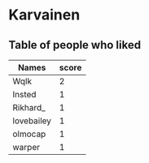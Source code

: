 # Karvainen
## Table of people who liked
Names | score
--- | ---
Wqlk | 2
Insted | 1
Rikhard_ | 1
lovebailey | 1
olmocap | 1
warper | 1
